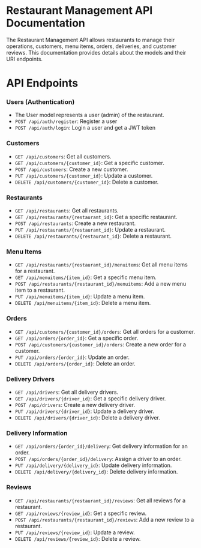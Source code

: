 # Restaurant Management API Documentation
The Restaurant Management API allows restaurants to manage their operations, customers, menu items, orders, deliveries, and customer reviews. This documentation provides details about the models and their URI endpoints.

# API Endpoints
### Users (Authentication)
- The User model represents a user (admin) of the restaurant.
- `POST /api/auth/register`: Register a user
- `POST /api/auth/login`: Login a user and get a JWT token

### Customers 
- `GET /api/customers`: Get all customers.
- `GET /api/customers/{customer_id}`: Get a specific customer.
- `POST /api/customers`: Create a new customer.
- `PUT /api/customers/{customer_id}`: Update a customer.
- `DELETE /api/customers/{customer_id}`: Delete a customer.

### Restaurants
- `GET /api/restaurants`: Get all restaurants.
- `GET /api/restaurants/{restaurant_id}`: Get a specific restaurant.
- `POST /api/restaurants`: Create a new restaurant.
- `PUT /api/restaurants/{restaurant_id}`: Update a restaurant.
- `DELETE /api/restaurants/{restaurant_id}`: Delete a restaurant.

### Menu Items
- `GET /api/restaurants/{restaurant_id}/menuitems`: Get all menu items for a restaurant.
- `GET /api/menuitems/{item_id}`: Get a specific menu item.
- `POST /api/restaurants/{restaurant_id}/menuitems`: Add a new menu item to a restaurant.
- `PUT /api/menuitems/{item_id}`: Update a menu item.
- `DELETE /api/menuitems/{item_id}`: Delete a menu item.

### Orders
- `GET /api/customers/{customer_id}/orders`: Get all orders for a customer.
- `GET /api/orders/{order_id}`: Get a specific order.
- `POST /api/customers/{customer_id}/orders`: Create a new order for a customer.
- `PUT /api/orders/{order_id}`: Update an order.
- `DELETE /api/orders/{order_id}`: Delete an order.

### Delivery Drivers
- `GET /api/drivers`: Get all delivery drivers.
- `GET /api/drivers/{driver_id}`: Get a specific delivery driver.
- `POST /api/drivers`: Create a new delivery driver.
- `PUT /api/drivers/{driver_id}`: Update a delivery driver.
- `DELETE /api/drivers/{driver_id}`: Delete a delivery driver.

### Delivery Information
- `GET /api/orders/{order_id}/delivery`: Get delivery information for an order.
- `POST /api/orders/{order_id}/delivery`: Assign a driver to an order.
- `PUT /api/delivery/{delivery_id}`: Update delivery information.
- `DELETE /api/delivery/{delivery_id}`: Delete delivery information.

### Reviews
- `GET /api/restaurants/{restaurant_id}/reviews`: Get all reviews for a restaurant.
- `GET /api/reviews/{review_id}`: Get a specific review.
- `POST /api/restaurants/{restaurant_id}/reviews`: Add a new review to a restaurant.
- `PUT /api/reviews/{review_id}`: Update a review.
- `DELETE /api/reviews/{review_id}`: Delete a review.
